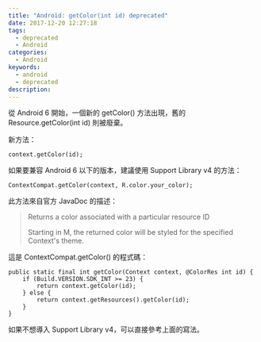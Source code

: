 ```yaml
---
title: "Android: getColor(int id) deprecated"
date: 2017-12-20 12:27:18
tags: 
  - deprecated 
  - Android
categories: 
  - Android
keywords: 
  - android 
  - deprecated
description:
---
```

從 Android 6 開始，一個新的 getColor() 方法出現，舊的 Resource.getColor(int id) 則被廢棄。
<!--more-->
新方法：
```java=
context.getColor(id);
```

如果要兼容 Android 6 以下的版本，建議使用 Support Library v4 的方法：

```java=
ContextCompat.getColor(context, R.color.your_color);
```

此方法來自官方 JavaDoc 的描述：

> Returns a color associated with a particular resource ID
>
> Starting in M, the returned color will be styled for the specified Context's theme.

這是 ContextCompat.getColor() 的程式碼：
```java=
public static final int getColor(Context context, @ColorRes int id) {
    if (Build.VERSION.SDK_INT >= 23) {
        return context.getColor(id);
    } else {
        return context.getResources().getColor(id);
    }
}
```

如果不想導入 Support Library v4，可以直接參考上面的寫法。